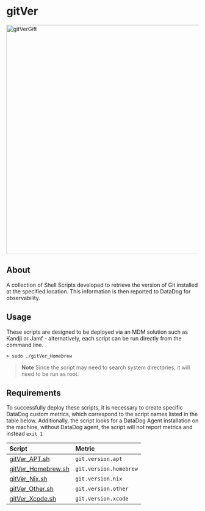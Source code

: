# gitVer

<img alt="gitVerGift" src="https://user-images.githubusercontent.com/72744507/218673071-bd81733c-e6d4-4aba-ad97-401241899052.gif" width="600" />

About
------

A collection of Shell Scripts developed to retrieve the version of Git installed at the specified location. This information is then reported to DataDog for observability.

Usage
------

These scripts are designed to be deployed via an MDM solution such as Kandji or Jamf - alternatively, each script can be run directly from the command line.  
```
> sudo ./gitVer_Homebrew
```
> **Note**
>Since the script may need to search system directories, it will need to be run as root.

Requirements
------

To successfully deploy these scripts, it is necessary to create specific DataDog custom metrics, which correspond to the script names listed in the table below. Additionally, the script looks for a DataDog Agent installation on the machine, without DataDog agent, the script will not report metrics and instead `exit 1`

| Script      | Metric     | 
|:------------| :------------|
|[gitVer_APT.sh](https://github.com/maximlevey/gitVer/blob/main/Scripts/gitVer_APT.sh)|`git.version.apt` |
|[gitVer_Homebrew.sh](https://github.com/maximlevey/gitVer/blob/main/Scripts/gitVer_Homebrew.sh)|   `git.version.homebrew`    |
|[gitVer_Nix.sh](https://github.com/maximlevey/gitVer/blob/main/Scripts/gitVer_Nix.sh)|`git.version.nix` |
|[gitVer_Other.sh](https://github.com/maximlevey/gitVer/blob/main/Scripts/gitVer_Other.sh)|`git.version.other` |
|[gitVer_Xcode.sh](https://github.com/maximlevey/gitVer/blob/main/Scripts/gitVer_Xcode.sh)|`git.version.xcode` |

